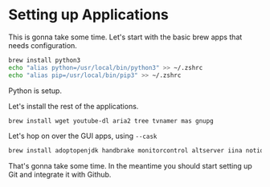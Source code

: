 # Setting up Applications

This is gonna take some time. Let's start with the basic brew apps that needs configuration.

```bash
brew install python3
echo "alias python=/usr/local/bin/python3" >> ~/.zshrc
echo "alias pip=/usr/local/bin/pip3" >> ~/.zshrc
```

Python is setup.

Let's install the rest of the applications. 

```bash
brew install wget youtube-dl aria2 tree tvnamer mas gnupg
```

Let's hop on over the GUI apps, using `--cask`

```bash
brew install adoptopenjdk handbrake monitorcontrol altserver iina notion appcleaner imageoptim slack authy iterm2 spotify avibrazil-rdm jdownloader transmission cloudflare-warp keka transmission-remote-gui discord lyricsx typora docker mac2imgur visual-studio-code google-chrome maccy xampp --cask
```

That's gonna take some time. In the meantime you should start setting up Git and integrate it with Github.